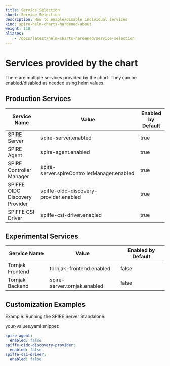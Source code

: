 ```yaml
---
title: Service Selection
short: Service Selection
description: How to enable/disable individual services
kind: spire-helm-charts-hardened-about
weight: 110
aliases:
    - /docs/latest/helm-charts-hardened/service-selection
---
```


# Services provided by the chart

There are multiple services provided by the chart. They can be enabled/disabled as needed using helm
values.

## Production Services

| Service Name                   | Value                                       | Enabled by Default |
| ------------------------------ | ------------------------------------------- | ------------------ |
| SPIRE Server                   | spire-server.enabled                        | true               |
| SPIRE Agent                    | spire-agent.enabled                         | true               |
| SPIRE Controller Manager       | spire-server.spireControllerManager.enabled | true               |
| SPIFFE OIDC Discovery Provider | spiffe-oidc-discovery-provider.enabled      | true               |
| SPIFFE CSI Driver              | spiffe-csi-driver.enabled                   | true               |

## Experimental Services

| Service Name                   | Value                                       | Enabled by Default |
| ------------------------------ | ------------------------------------------- | ------------------ |
| Tornjak Frontend               | tornjak-frontend.enabled                    | false              |
| Tornjak Backend                | spire-server.tornjak.enabled                | false              |

## Customization Examples

Example: Running the SPIRE Server Standalone:

your-values.yaml snippet:
```yaml
spire-agent:
  enabled: false
spiffe-oidc-discovery-provider:
  enabled: false
spiffe-csi-driver:
  enabled: false
```

